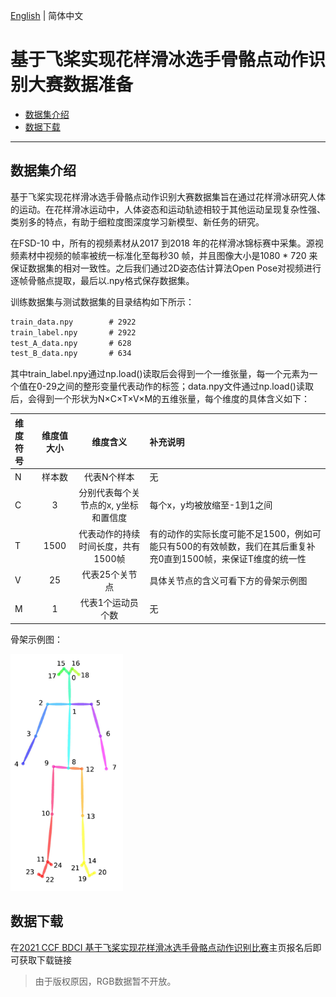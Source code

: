 [English]() | 简体中文

# 基于飞桨实现花样滑冰选手骨骼点动作识别大赛数据准备

- [数据集介绍](#数据集介绍)
- [数据下载](#数据下载)

---


## 数据集介绍

基于飞桨实现花样滑冰选手骨骼点动作识别大赛数据集旨在通过花样滑冰研究人体的运动。在花样滑冰运动中，人体姿态和运动轨迹相较于其他运动呈现复杂性强、类别多的特点，有助于细粒度图深度学习新模型、新任务的研究。


在FSD-10 中，所有的视频素材从2017 到2018 年的花样滑冰锦标赛中采集。源视频素材中视频的帧率被统一标准化至每秒30 帧，并且图像大小是1080 * 720 来保证数据集的相对一致性。之后我们通过2D姿态估计算法Open Pose对视频进行逐帧骨骼点提取，最后以.npy格式保存数据集。

训练数据集与测试数据集的目录结构如下所示：

```txt
train_data.npy        # 2922
train_label.npy       # 2922
test_A_data.npy       # 628
test_B_data.npy       # 634
```

其中train_label.npy通过np.load()读取后会得到一个一维张量，每一个元素为一个值在0-29之间的整形变量代表动作的标签；data.npy文件通过np.load()读取后，会得到一个形状为N×C×T×V×M的五维张量，每个维度的具体含义如下：

| 维度符号 | 维度值大小 | 维度含义	| 补充说明 |
| :---- | :----: | :----: | :---- |
| N	| 样本数	| 代表N个样本 | 	无 |
| C | 3	| 分别代表每个关节点的x, y坐标和置信度 |	每个x，y均被放缩至-1到1之间 |
| T	| 1500 |	代表动作的持续时间长度，共有1500帧	| 有的动作的实际长度可能不足1500，例如可能只有500的有效帧数，我们在其后重复补充0直到1500帧，来保证T维度的统一性 |
| V |	25 |	代表25个关节点 |	具体关节点的含义可看下方的骨架示例图 |
| M |	1	| 代表1个运动员个数	| 无 |

骨架示例图：


<div align="left">
  <img src="../../images/skeleton_example.png" width="180px"/><br>
</div>



## 数据下载

在[2021 CCF BDCI 基于飞桨实现花样滑冰选手骨骼点动作识别比赛](https://aistudio.baidu.com/aistudio/competition/detail/115/0/introduction)主页报名后即可获取下载链接

> 由于版权原因，RGB数据暂不开放。
